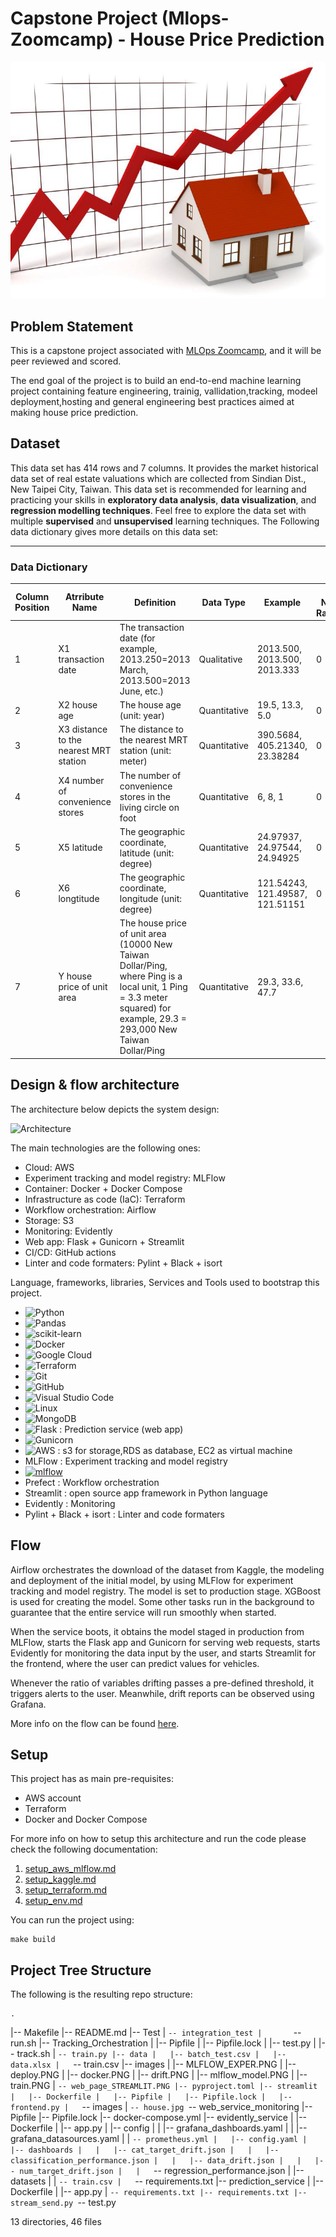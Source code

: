 # Capstone Project (Mlops-Zoomcamp) - House Price Prediction

![Architecture](./streamlit/images/house.jpg)

## Problem Statement

This is a capstone project associated with [MLOps Zoomcamp](https://github.com/DataTalksClub/mlops-zoomcamp), and it will be peer reviewed and scored.

The end goal of the project is to build an end-to-end machine learning project containing feature engineering, trainig, vallidation,tracking, modeel deployment,hosting and general engineering best practices aimed at making house price prediction.


## Dataset

This  data set has 414 rows and 7 columns. 
It provides the market historical data set of real estate valuations which are collected from Sindian Dist., New Taipei City, Taiwan.
This data set is recommended for learning and practicing your skills in **exploratory data analysis**, **data visualization**, and **regression modelling techniques**. 
Feel free to explore the data set with multiple **supervised** and **unsupervised** learning techniques. 
The Following data dictionary gives more details on this data set:

---

### Data Dictionary 

| Column   Position 	| Atrribute Name                         	| Definition                                                                                                                                                                 	| Data Type    	| Example                         	| % Null Ratios 	|
|-------------------	|----------------------------------------	|----------------------------------------------------------------------------------------------------------------------------------------------------------------------------	|--------------	|---------------------------------	|---------------	|
| 1                 	| X1 transaction date                    	| The   transaction date (for example, 2013.250=2013 March, 2013.500=2013 June, etc.)                                                                                        	| Qualitative  	| 2013.500,   2013.500, 2013.333  	| 0             	|
| 2                 	| X2 house age                           	| The house age   (unit: year)                                                                                                                                               	| Quantitative 	| 19.5, 13.3, 5.0                 	| 0             	|
| 3                 	| X3 distance to the nearest MRT station 	| The distance   to the nearest MRT station (unit: meter)                                                                                                                    	| Quantitative 	| 390.5684, 405.21340, 23.38284   	| 0             	|
| 4                 	| X4 number of convenience stores        	| The number of   convenience stores in the living circle on foot                                                                                                            	| Quantitative 	| 6, 8, 1                         	| 0             	|
| 5                 	| X5 latitude                            	| The geographic   coordinate, latitude (unit: degree)                                                                                                                       	| Quantitative 	| 24.97937,   24.97544, 24.94925  	| 0             	|
| 6                 	| X6 longtitude                          	| The geographic   coordinate, longitude (unit: degree)                                                                                                                      	| Quantitative 	| 121.54243, 121.49587, 121.51151	 	| 0             	|
| 7                 	| Y house price of unit area             	| The house price of unit   area (10000 New Taiwan Dollar/Ping, where Ping is a local unit, 1 Ping = 3.3   meter squared) for example, 29.3 = 293,000 New Taiwan Dollar/Ping 	| Quantitative 	| 29.3, 33.6, 47.7


## Design & flow architecture

The architecture below  depicts the system design:

![Architecture](./imgs/project_architecture.png)

The main technologies are the following ones:
* Cloud: AWS
* Experiment tracking and model registry: MLFlow
* Container: Docker + Docker Compose
* Infrastructure as code (IaC): Terraform
* Workflow orchestration: Airflow
* Storage: S3
* Monitoring: Evidently
* Web app: Flask + Gunicorn + Streamlit
* CI/CD: GitHub actions
* Linter and code formaters: Pylint + Black + isort

Language, frameworks, libraries, Services and Tools used to bootstrap this project.

* ![Python](https://img.shields.io/badge/python-3670A0?style=for-the-badge&logo=python&logoColor=ffdd54)
* ![Pandas](https://img.shields.io/badge/pandas-%23150458.svg?style=for-the-badge&logo=pandas&logoColor=white)
* ![scikit-learn](https://img.shields.io/badge/scikit--learn-%23F7931E.svg?style=for-the-badge&logo=scikit-learn&logoColor=white)
* ![Docker](https://img.shields.io/badge/docker-%230db7ed.svg?style=for-the-badge&logo=docker&logoColor=white)
* ![Google Cloud](https://img.shields.io/badge/GoogleCloud-%234285F4.svg?style=for-the-badge&logo=google-cloud&logoColor=white)
* ![Terraform](https://img.shields.io/badge/terraform-%235835CC.svg?style=for-the-badge&logo=terraform&logoColor=white)
* ![Git](https://img.shields.io/badge/git-%23F05033.svg?style=for-the-badge&logo=git&logoColor=white)
* ![GitHub](https://img.shields.io/badge/github-%23121011.svg?style=for-the-badge&logo=github&logoColor=white)
* ![Visual Studio Code](https://img.shields.io/badge/Visual%20Studio%20Code-0078d7.svg?style=for-the-badge&logo=visual-studio-code&logoColor=white)
* ![Linux](https://img.shields.io/badge/Linux_Bash_Scripting-FCC624?style=for-the-badge&logo=linux&logoColor=black)
* ![MongoDB](https://img.shields.io/badge/MongoDB-%234ea94b.svg?style=for-the-badge&logo=mongodb&logoColor=white)
* ![Flask](https://img.shields.io/badge/flask-%23000.svg?style=for-the-badge&logo=flask&logoColor=white) : Prediction service (web app)
* ![Gunicorn](https://img.shields.io/badge/gunicorn-%298729.svg?style=for-the-badge&logo=gunicorn&logoColor=white)
* ![AWS](https://img.shields.io/badge/AWS-%23FF9900.svg?style=for-the-badge&logo=amazon-aws&logoColor=white) : s3 for storage,RDS as database, EC2 as virtual machine
* MLFlow : Experiment tracking and model registry
* <a href='https://mlflow.org/images/MLflow-logo-final-white-TM.png' target="_blank"><img alt='mlflow' src='https://img.shields.io/badge/mlflow-100000?style=for-the-badge&logo=mlflow&logoColor=565EB6&labelColor=493BA9&color=56BFD0'/></a>
* Prefect : Workflow orchestration
* Streamlit : open source app framework in Python language
* Evidently : Monitoring
* Pylint + Black + isort : Linter and code formaters


## Flow

Airflow orchestrates the download of the dataset from Kaggle, the modeling and deployment of the initial model, by using MLFlow for experiment tracking and model registry. The model is set to production stage. 
XGBoost is used for creating the model.
Some other tasks run in the background to guarantee that the entire service will run smoothly when started.

When the service boots, it obtains the model staged in production from MLFlow, starts the Flask app and Gunicorn for serving web requests, starts Evidently for monitoring the data input by the user, and starts Streamlit for the frontend, where the user can predict values for vehicles. 

Whenever the ratio of variables drifting passes a pre-defined threshold, it triggers alerts to the user. Meanwhile, drift reports can be observed using Grafana.

More info on the flow can be found [here](./setup/flow.md).


## Setup

This project has as main pre-requisites:
* AWS account
* Terraform
* Docker and Docker Compose

For more info on how to setup this architecture and run the code please check the following documentation:

1. [setup_aws_mlflow.md](./setup/setup_aws_mlflow.md)
2. [setup_kaggle.md](./setup/setup_kaggle.md)
3. [setup_terraform.md](./setup/setup_terraform.md)
4. [setup_env.md](./setup/setup_env.md)

You can run the project using:
```
make build
```


## Project Tree Structure

The following is the resulting repo structure:

    .
|-- Makefile
|-- README.md
|-- Test
|   `-- integration_test
|       `-- run.sh
|-- Tracking_Orchestration
|   |-- Pipfile
|   |-- Pipfile.lock
|   |-- test.py
|   |-- track.sh
|   `-- train.py
|-- data
|   |-- batch_test.csv
|   |-- data.xlsx
|   `-- train.csv
|-- images
|   |-- MLFLOW_EXPER.PNG
|   |-- deploy.PNG
|   |-- docker.PNG
|   |-- drift.PNG
|   |-- mlflow_model.PNG
|   |-- train.PNG
|   `-- web_page_STREAMLIT.PNG
|-- pyproject.toml
|-- streamlit
|   |-- Dockerfile
|   |-- Pipfile
|   |-- Pipfile.lock
|   |-- frontend.py
|   `-- images
|       `-- house.jpg
`-- web_service_monitoring
    |-- Pipfile
    |-- Pipfile.lock
    |-- docker-compose.yml
    |-- evidently_service
    |   |-- Dockerfile
    |   |-- app.py
    |   |-- config
    |   |   |-- grafana_dashboards.yaml
    |   |   |-- grafana_datasources.yaml
    |   |   `-- prometheus.yml
    |   |-- config.yaml
    |   |-- dashboards
    |   |   |-- cat_target_drift.json
    |   |   |-- classification_performance.json
    |   |   |-- data_drift.json
    |   |   |-- num_target_drift.json
    |   |   `-- regression_performance.json
    |   |-- datasets
    |   |   `-- train.csv
    |   `-- requirements.txt
    |-- prediction_service
    |   |-- Dockerfile
    |   |-- app.py
    |   `-- requirements.txt
    |-- requirements.txt
    |-- stream_send.py
    `-- test.py

13 directories, 46 files


